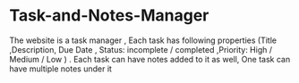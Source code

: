# Task-and-Notes-Manager
The website is a task manager , Each task has following properties (Title ,Description, Due Date , Status: incomplete / completed  ,Priority: High / Medium / Low  ) . Each task can have notes added to it as well, One task can have multiple notes under it
